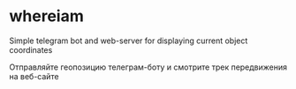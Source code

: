 # whereiam
Simple telegram bot and web-server for displaying current object coordinates

Отправляйте геопозицию телеграм-боту и смотрите трек передвижения на веб-сайте
